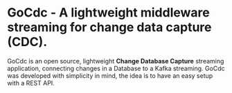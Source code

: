 # GoCdc - A lightweight middleware streaming for change data capture (CDC).

GoCdc is an open source, lightweight __Change Database Capture__ streaming application, connecting changes in a Database to a Kafka streaming.
GoCdc was developed with simplicity in mind, the idea is to have an easy setup with a REST API. 